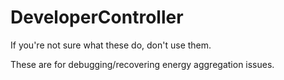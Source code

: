 # DeveloperController
If you're not sure what these do, don't use them.

These are for debugging/recovering energy aggregation issues.